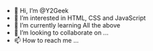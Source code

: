 - 👋 Hi, I’m @Y2Geek
- 👀 I’m interested in HTML, CSS and JavaScript
- 🌱 I’m currently learning All the above
- 💞️ I’m looking to collaborate on ...
- 📫 How to reach me ...

<!---
Y2Geek/Y2Geek is a ✨ special ✨ repository because its `README.md` (this file) appears on your GitHub profile.
You can click the Preview link to take a look at your changes.
--->
